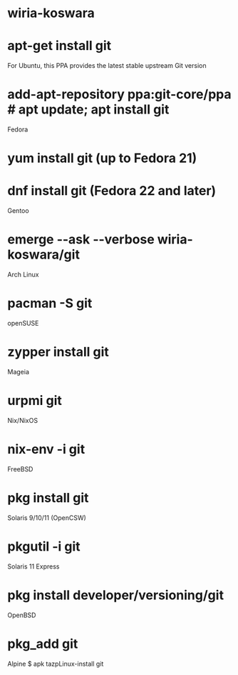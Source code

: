 # wiria-koswara
# apt-get install git
For Ubuntu, this PPA provides the latest stable upstream Git version

# add-apt-repository ppa:git-core/ppa # apt update; apt install git
Fedora
# yum install git (up to Fedora 21)
# dnf install git (Fedora 22 and later)
Gentoo
# emerge --ask --verbose wiria-koswara/git
Arch Linux
# pacman -S git
openSUSE
# zypper install git
Mageia
# urpmi git
Nix/NixOS
# nix-env -i git
FreeBSD
# pkg install git
Solaris 9/10/11 (OpenCSW)
# pkgutil -i git
Solaris 11 Express
# pkg install developer/versioning/git
OpenBSD
# pkg_add git
Alpine
$ apk tazpLinux-install git
